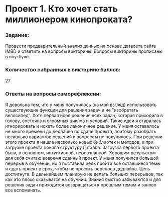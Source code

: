 # Проект 1. Кто хочет стать миллионером кинопроката?
### Задание: 
  Провести предварительный анализ данных на основе датасета сайта IMBD и ответить на вопросы викторины. Вопросы викторины прописаны в ноутбуке.

### Количество набранных в викторине баллов:
  27

### Ответы на вопросы саморефлексии:
Я довольна тем, что у меня получилось (на мой взгляд) использовать существующие функции для решения задач и не "изобретать велосипед". Хотя первая идея решения всех задач, которая приходила в голову, состояла и огромных циклов и условий. Такие идеи я старалась игнорировать и искать более лаконичное решение.
У меня оставалось не много времени до дедлайна по сдаче проекта, поэтому разобрать несколько вариантов решений к вопросам не получилось. 
При решении этого проекта я нашла несколько новых библиотек и методов, и при загрузке проекта поняла структуру Гитхаба.  Загрузка первого проекта была, в основном, интуитивной, неосознанной. 
Хорошим резульатом для себя считаю вовремя сданный проект. У меня получился большой перерыв в обучении, но я поставила цель пройти все оставшиеся темы и сдать проект в срок, чтобы не просить переноса дедлайна. Цель достигнута. 
В дальнейшем планирую не делать больших перерывов, так как это плохо сказыватся на обучнии. Знания быстро забываются и для решения задач приходится возвращаться к прошлым темам и заново все вспоминать.


